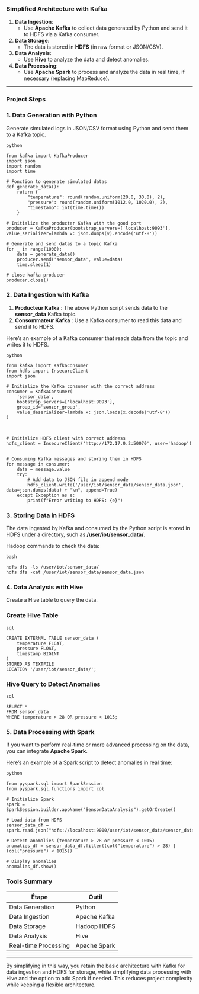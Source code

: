 ### **Simplified Architecture with Kafka**

1. **Data Ingestion**:
    - Use **Apache Kafka** to collect data generated by Python and send it to HDFS via a Kafka consumer.
2. **Data Storage**:
    - The data is stored in **HDFS** (in raw format or JSON/CSV).
3. **Data Analysis**:
    - Use **Hive** to analyze the data and detect anomalies.
4. **Data Processing**:
    - Use **Apache Spark** to process and analyze the data in real time, if necessary (replacing MapReduce).

---

### **Project Steps**

### **1. Data Generation with Python**

Generate simulated logs in JSON/CSV format using Python and send them to a Kafka topic.

```
python

from kafka import KafkaProducer
import json
import random
import time

# Fonction to generate simulated datas
def generate_data():
    return {
        "temperature": round(random.uniform(20.0, 30.0), 2),
        "pressure": round(random.uniform(1012.0, 1020.0), 2),
        "timestamp": int(time.time())
    }

# Initialize the producter Kafka with the good port
producer = KafkaProducer(bootstrap_servers=['localhost:9093'], value_serializer=lambda v: json.dumps(v).encode('utf-8'))

# Generate and send datas to a topic Kafka
for _ in range(1000):
    data = generate_data()
    producer.send('sensor_data', value=data)
    time.sleep(1)

# close kafka producer
producer.close()
```


### **2. Data Ingestion with Kafka**

1. **Producteur Kafka** : The above Python script sends data to the **sensor_data** Kafka topic.
2. **Consommateur Kafka** : Use a Kafka consumer to read this data and send it to HDFS.

Here’s an example of a Kafka consumer that reads data from the topic and writes it to HDFS.

```
python

from kafka import KafkaConsumer
from hdfs import InsecureClient
import json

# Initialize the Kafka consumer with the correct address
consumer = KafkaConsumer(
    'sensor_data',
    bootstrap_servers=['localhost:9093'], 
    group_id='sensor_group',
    value_deserializer=lambda x: json.loads(x.decode('utf-8'))
)



# Initialize HDFS client with correct address
hdfs_client = InsecureClient('http://172.17.0.2:50070', user='hadoop')


# Consuming Kafka messages and storing them in HDFS
for message in consumer:
    data = message.value
    try:
        # Add data to JSON file in append mode
        hdfs_client.write('/user/iot/sensor_data/sensor_data.json', data=json.dumps(data) + "\n", append=True)
    except Exception as e:
        print(f"Error writing to HDFS: {e}")
```


### **3. Storing Data in HDFS**

The data ingested by Kafka and consumed by the Python script is stored in HDFS under a directory, such as **/user/iot/sensor_data/**.

Hadoop commands to check the data:

```
bash

hdfs dfs -ls /user/iot/sensor_data/
hdfs dfs -cat /user/iot/sensor_data/sensor_data.json

```


### **4. Data Analysis with Hive**

Create a Hive table to query the data.

### Create Hive Table

```
sql

CREATE EXTERNAL TABLE sensor_data (
    temperature FLOAT,
    pressure FLOAT,
    timestamp BIGINT
)
STORED AS TEXTFILE
LOCATION '/user/iot/sensor_data/';

```

### Hive Query to Detect Anomalies

```
sql

SELECT *
FROM sensor_data
WHERE temperature > 28 OR pressure < 1015;
```


### **5. Data Processing with Spark**

If you want to perform real-time or more advanced processing on the data, you can integrate **Apache Spark**.

Here’s an example of a Spark script to detect anomalies in real time:

```
python

from pyspark.sql import SparkSession
from pyspark.sql.functions import col

# Initialize Spark
spark = SparkSession.builder.appName("SensorDataAnalysis").getOrCreate()

# Load data from HDFS
sensor_data_df = spark.read.json("hdfs://localhost:9000/user/iot/sensor_data/sensor_data.json")

# Detect anomalies (temperature > 28 or pressure < 1015)
anomalies_df = sensor_data_df.filter((col("temperature") > 28) | (col("pressure") < 1015))

# Display anomalies
anomalies_df.show()
 ```


### **Tools Summary**

| Étape | Outil |
| --- | --- |
| Data Generation |Python |
| Data Ingestion | Apache Kafka |
| Data Storage | Hadoop HDFS |
| Data Analysis | Hive |
| Real-time Processing | Apache Spark |

---

By simplifying in this way, you retain the basic architecture with Kafka for data ingestion and HDFS for storage, while simplifying data processing with Hive and the option to add Spark if needed. This reduces project complexity while keeping a flexible architecture.
